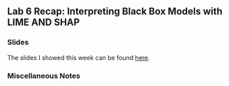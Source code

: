 ## Lab 6 Recap: Interpreting Black Box Models with LIME AND SHAP

### Slides

The slides I showed this week can be found [here](VisML-Lab-Week6-slides.qmd). 

### Miscellaneous Notes 